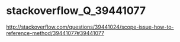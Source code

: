 # stackoverflow_Q_39441077


http://stackoverflow.com/questions/39441024/scope-issue-how-to-reference-method/39441077#39441077
